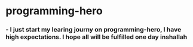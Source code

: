 # programming-hero

### - I just start my learing journy on programming-hero, I have high expectations. I hope all will be fulfilled one day inshallah
